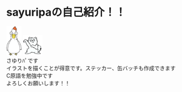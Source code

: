# sayuripaの自己紹介！！
 <img src="simosawa.jpg" width="8%"/> <img src="pomeko.jpg" width="10%"/>
 <br>
さゆりﾊﾟです
<br>
イラストを描くことが得意です。ステッカー、缶バッチも作成できます
<br>
C原語を勉強中です
<br>
よろしくお願いします！！


